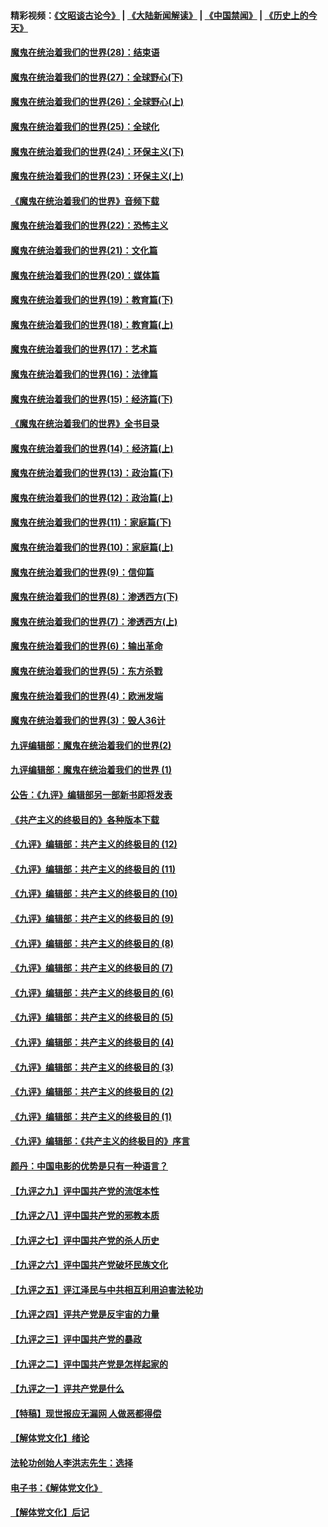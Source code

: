 #### 精彩视频：[《文昭谈古论今》](https://github.com/gfw-breaker/wenzhao/blob/master/README.md?t=01210330) | [《大陆新闻解读》](https://github.com/gfw-breaker/ntdtv-comedy/blob/master/README.md?t=01210330) | [《中国禁闻》](https://github.com/gfw-breaker/ntdtv-news/blob/master/README.md?t=01210330) | [《历史上的今天》](https://github.com/gfw-breaker/today-in-history/blob/master/README.md?t=01210330) 

#### [魔鬼在统治着我们的世界(28)：结束语](../pages/nsc422/n10936246.md?t=01210330) 

#### [魔鬼在统治着我们的世界(27)：全球野心(下)](../pages/nsc422/n10928319.md?t=01210330) 

#### [魔鬼在统治着我们的世界(26)：全球野心(上)](../pages/nsc422/n10900318.md?t=01210330) 

#### [魔鬼在统治着我们的世界(25)：全球化](../pages/nsc422/n10788205.md?t=01210330) 

#### [魔鬼在统治着我们的世界(24)：环保主义(下)](../pages/nsc422/n10695307.md?t=01210330) 

#### [魔鬼在统治着我们的世界(23)：环保主义(上)](../pages/nsc422/n10688613.md?t=01210330) 

#### [《魔鬼在统治着我们的世界》音频下载](../pages/nsc422/n10635553.md?t=01210330) 

#### [魔鬼在统治着我们的世界(22)：恐怖主义](../pages/nsc422/n10614727.md?t=01210330) 

#### [魔鬼在统治着我们的世界(21)：文化篇](../pages/nsc422/n10597706.md?t=01210330) 

#### [魔鬼在统治着我们的世界(20)：媒体篇](../pages/nsc422/n10586579.md?t=01210330) 

#### [魔鬼在统治着我们的世界(19)：教育篇(下)](../pages/nsc422/n10564808.md?t=01210330) 

#### [魔鬼在统治着我们的世界(18)：教育篇(上)](../pages/nsc422/n10526970.md?t=01210330) 

#### [魔鬼在统治着我们的世界(17)：艺术篇](../pages/nsc422/n10499093.md?t=01210330) 

#### [魔鬼在统治着我们的世界(16)：法律篇](../pages/nsc422/n10485969.md?t=01210330) 

#### [魔鬼在统治着我们的世界(15)：经济篇(下)](../pages/nsc422/n10469975.md?t=01210330) 

#### [《魔鬼在统治着我们的世界》全书目录](../pages/nsc422/n10464261.md?t=01210330) 

#### [魔鬼在统治着我们的世界(14)：经济篇(上)](../pages/nsc422/n10457370.md?t=01210330) 

#### [魔鬼在统治着我们的世界(13)：政治篇(下)](../pages/nsc422/n10448270.md?t=01210330) 

#### [魔鬼在统治着我们的世界(12)：政治篇(上)](../pages/nsc422/n10444576.md?t=01210330) 

#### [魔鬼在统治着我们的世界(11)：家庭篇(下)](../pages/nsc422/n10440961.md?t=01210330) 

#### [魔鬼在统治着我们的世界(10)：家庭篇(上)](../pages/nsc422/n10435448.md?t=01210330) 

#### [魔鬼在统治着我们的世界(9)：信仰篇](../pages/nsc422/n10432159.md?t=01210330) 

#### [魔鬼在统治着我们的世界(8)：渗透西方(下)](../pages/nsc422/n10429603.md?t=01210330) 

#### [魔鬼在统治着我们的世界(7)：渗透西方(上)](../pages/nsc422/n10426013.md?t=01210330) 

#### [魔鬼在统治着我们的世界(6)：输出革命](../pages/nsc422/n10421536.md?t=01210330) 

#### [魔鬼在统治着我们的世界(5)：东方杀戮](../pages/nsc422/n10417707.md?t=01210330) 

#### [魔鬼在统治着我们的世界(4)：欧洲发端](../pages/nsc422/n10414890.md?t=01210330) 

#### [魔鬼在统治着我们的世界(3)：毁人36计](../pages/nsc422/n10411583.md?t=01210330) 

#### [九评编辑部：魔鬼在统治着我们的世界(2)](../pages/nsc422/n10410036.md?t=01210330) 

#### [九评编辑部：魔鬼在统治着我们的世界 (1)](../pages/nsc422/n10406825.md?t=01210330) 

#### [公告：《九评》编辑部另一部新书即将发表](../pages/nsc422/n10405104.md?t=01210330) 

#### [《共产主义的终极目的》各种版本下载](../pages/nsc422/n10022138.md?t=01210330) 

#### [《九评》编辑部：共产主义的终极目的 (12)](../pages/nsc422/n9933272.md?t=01210330) 

#### [《九评》编辑部：共产主义的终极目的 (11)](../pages/nsc422/n9924973.md?t=01210330) 

#### [《九评》编辑部：共产主义的终极目的 (10)](../pages/nsc422/n9920883.md?t=01210330) 

#### [《九评》编辑部：共产主义的终极目的 (9)](../pages/nsc422/n9916363.md?t=01210330) 

#### [《九评》编辑部：共产主义的终极目的 (8)](../pages/nsc422/n9912488.md?t=01210330) 

#### [《九评》编辑部：共产主义的终极目的 (7)](../pages/nsc422/n9901176.md?t=01210330) 

#### [《九评》编辑部：共产主义的终极目的 (6)](../pages/nsc422/n9899359.md?t=01210330) 

#### [《九评》编辑部：共产主义的终极目的 (5)](../pages/nsc422/n9893174.md?t=01210330) 

#### [《九评》编辑部：共产主义的终极目的 (4)](../pages/nsc422/n9891246.md?t=01210330) 

#### [《九评》编辑部：共产主义的终极目的 (3)](../pages/nsc422/n9879879.md?t=01210330) 

#### [《九评》编辑部：共产主义的终极目的 (2)](../pages/nsc422/n9876205.md?t=01210330) 

#### [《九评》编辑部：共产主义的终极目的 (1)](../pages/nsc422/n9865857.md?t=01210330) 

#### [《九评》编辑部：《共产主义的终极目的》序言](../pages/nsc422/n9862666.md?t=01210330) 

#### [颜丹：中国电影的优势是只有一种语言？](../pages/nsc422/n9583062.md?t=01210330) 

#### [【九评之九】评中国共产党的流氓本性](../pages/nsc422/n737542.md?t=01210330) 

#### [【九评之八】评中国共产党的邪教本质](../pages/nsc422/n735942.md?t=01210330) 

#### [【九评之七】评中国共产党的杀人历史](../pages/nsc422/n733806.md?t=01210330) 

#### [【九评之六】评中国共产党破坏民族文化](../pages/nsc422/n731667.md?t=01210330) 

#### [【九评之五】评江泽民与中共相互利用迫害法轮功](../pages/nsc422/n730058.md?t=01210330) 

#### [【九评之四】评共产党是反宇宙的力量](../pages/nsc422/n727814.md?t=01210330) 

#### [【九评之三】评中国共产党的暴政](../pages/nsc422/n725597.md?t=01210330) 

#### [【九评之二】评中国共产党是怎样起家的](../pages/nsc422/n723946.md?t=01210330) 

#### [【九评之一】评共产党是什么](../pages/nsc422/n722529.md?t=01210330) 

#### [【特稿】现世报应无漏网 人做恶都得偿](../pages/nsc422/n4215167.md?t=01210330) 

#### [【解体党文化】绪论](../pages/nsc422/n1449356.md?t=01210330) 

#### [法轮功创始人李洪志先生：选择](../pages/nsc422/n3580738.md?t=01210330) 

#### [电子书：《解体党文化》](../pages/nsc422/n1573484.md?t=01210330) 

#### [【解体党文化】后记](../pages/nsc422/n1531999.md?t=01210330) 

